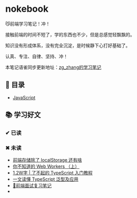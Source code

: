 # nokebook

😼前端学习笔记！冲！

接触前端的时间不短了，学的东西也不少，但是总感觉轻飘飘的。

知识没有形成体系，没有完全沉淀，是时候静下心打好基础了。

认真、专注、自律、坚持、冲！

本笔记语雀同步更新地址：[zg_zhang的学习笔记](https://www.yuque.com/zg_zhang)

## 📃 目录

* [JavaScript](https://github.com/zg-zhang/nokebook/blob/master/JavaScript/JavaScript.md)
    
    
## 📚 学习好文

### ✔ 已读

### ✖ 未读

* [前端存储除了 localStorage 还有啥](https://juejin.im/post/5ee83f10e51d4578975a7b8a#heading-12)
* [你不知道的 Web Workers （上）](https://juejin.im/post/5ef2a554f265da02e47d952b?utm_source=gold_browser_extension)
* [1.2W字 | 了不起的 TypeScript 入门教程](https://juejin.im/post/5edd8ad8f265da76fc45362c)
* [一文读懂 TypeScript 泛型及应用](https://juejin.im/post/5ee00fca51882536846781ee)
* [🐜前端面试复习笔记](https://github.com/CavsZhouyou/Front-End-Interview-Notebook)
* []()
